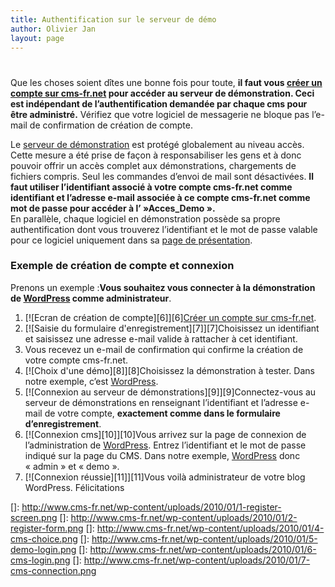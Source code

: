```yaml
---
title: Authentification sur le serveur de démo
author: Olivier Jan
layout: page
---
```

# 

Que les choses soient dîtes une bonne fois pour toute, **il faut vous [créer un compte sur cms-fr.net][1] pour accéder au serveur de démonstration. Ceci est indépendant de l’authentification demandée par chaque cms pour être administré.** Vérifiez que votre logiciel de messagerie ne bloque pas l’e-mail de confirmation de création de compte.

 [1]: /wp-login.php?action=register

Le [serveur de démonstration][2] est protégé globalement au niveau accès. Cette mesure a été prise de façon à responsabiliser les gens et à donc pouvoir offrir un accès complet aux démonstrations, chargements de fichiers compris. Seul les commandes d’envoi de mail sont désactivées. **Il faut utiliser l’identifiant associé à votre compte cms-fr.net comme identifiant et l’adresse e-mail associée à ce compte cms-fr.net comme mot de passe pour accéder à l’ »Acces_Demo ».**  
En parallèle, chaque logiciel en démonstration possède sa propre authentification dont vous trouverez l’identifiant et le mot de passe valable pour ce logiciel uniquement dans sa [page de présentation][3].

 [2]: http://demo.cms-fr.net
 [3]: /demo/

### Exemple de création de compte et connexion

Prenons un exemple :**Vous souhaitez vous connecter à la démonstration de [WordPress][4] comme administrateur**. 
1.  [![Ecran de création de compte][6]][6][Créer un compte sur cms-fr.net][1].
2.  [![Saisie du formulaire d'enregistrement][7]][7]Choisissez un identifiant et saisissez une adresse e-mail valide à rattacher à cet identifiant.
3.  Vous recevez un e-mail de confirmation qui confirme la création de votre compte cms-fr.net.
4.  [![Choix d'une démo][8]][8]Choisissez la démonstration à tester. Dans notre exemple, c’est [WordPress][4].
5.  [![Connexion au serveur de démonstrations][9]][9]Connectez-vous au serveur de démonstrations en renseignant l’identifiant et l’adresse e-mail de votre compte, **exactement comme dans le formulaire d’enregistrement**.
6.  [![Connexion cms][10]][10]Vous arrivez sur la page de connexion de l’administration de [WordPress][4]. Entrez l’identifiant et le mot de passe indiqué sur la page du CMS. Dans notre exemple, [WordPress][4] donc « admin » et « demo ».
7.  [![Connexion réussie][11]][11]Vous voilà administrateur de votre blog WordPress. Félicitations

 [4]: /demo/wordpress/
 []: http://www.cms-fr.net/wp-content/uploads/2010/01/1-register-screen.png
 []: http://www.cms-fr.net/wp-content/uploads/2010/01/2-register-form.png
 []: http://www.cms-fr.net/wp-content/uploads/2010/01/4-cms-choice.png
 []: http://www.cms-fr.net/wp-content/uploads/2010/01/5-demo-login.png
 []: http://www.cms-fr.net/wp-content/uploads/2010/01/6-cms-login.png
 []: http://www.cms-fr.net/wp-content/uploads/2010/01/7-cms-connection.png